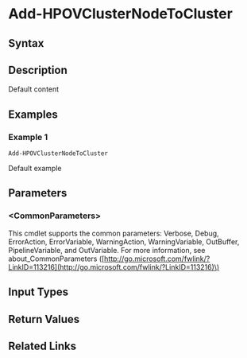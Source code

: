 ﻿---
description: Default content
---

# Add-HPOVClusterNodeToCluster

## Syntax

## Description

Default content

## Examples

###  Example 1 

```text
Add-HPOVClusterNodeToCluster

```

Default example

## Parameters

### &lt;CommonParameters&gt;

This cmdlet supports the common parameters: Verbose, Debug, ErrorAction, ErrorVariable, WarningAction, WarningVariable, OutBuffer, PipelineVariable, and OutVariable. For more information, see about\_CommonParameters \([http://go.microsoft.com/fwlink/?LinkID=113216](http://go.microsoft.com/fwlink/?LinkID=113216)\)

## Input Types

## Return Values

## Related Links

